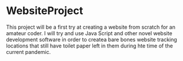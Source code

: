 # WebsiteProject

This project will be a first try at creating a website from scratch for an amateur coder. I will try and use Java Script and other novel website development software in order to createa bare bones website tracking locations that still have toilet paper left in them during hte time of the current pandemic.

